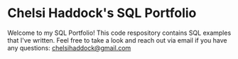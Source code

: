 # Chelsi Haddock's SQL Portfolio

 Welcome to my SQL Portfolio! This code respository contains SQL examples that I've written. Feel free to take a look and reach out via email if you have any questions: chelsihaddock@gmail.com
